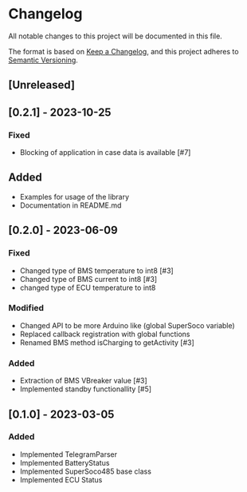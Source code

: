 # Changelog

All notable changes to this project will be documented in this file.

The format is based on [Keep a Changelog](https://keepachangelog.com/en/1.0.0/),
and this project adheres to [Semantic Versioning](https://semver.org/spec/v2.0.0.html).

## [Unreleased]

## [0.2.1] - 2023-10-25
### Fixed
 - Blocking of application in case data is available [#7]

## Added
 - Examples for usage of the library
 - Documentation in README.md

## [0.2.0] - 2023-06-09
### Fixed
- Changed type of BMS temperature to int8 [#3]
- Changed type of BMS current to int8 [#3]
- changed type of ECU temperature to int8

### Modified
- Changed API to be more Arduino like (global SuperSoco variable)
- Replaced callback registration with global functions
- Renamed BMS method isCharging to getActivity [#3]

### Added
- Extraction of BMS VBreaker value [#3]
- Implemented standby functionallity [#5]

## [0.1.0] - 2023-03-05

### Added
- Implemented TelegramParser
- Implemented BatteryStatus
- Implemented SuperSoco485 base class
- Implemented ECU Status
